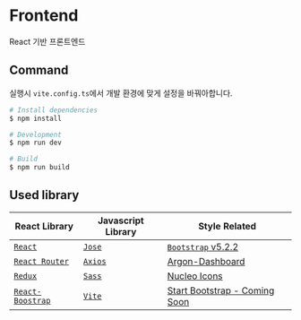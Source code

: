 # Frontend

React 기반 프론트엔드

## Command

실행시 `vite.config.ts`에서 개발 환경에 맞게 설정을 바꿔아합니다.

```bash
# Install dependencies
$ npm install

# Development
$ npm run dev

# Build
$ npm run build
```

## Used library

| React Library                                            | Javascript Library                                 | Style Related                                                                                 |
| -------------------------------------------------------- | -------------------------------------------------- | --------------------------------------------------------------------------------------------- |
| [`React`](https://react.dev)                             | [`Jose`](https://github.com/dvsekhvalnov/jose-jwt) | [`Bootstrap` v5.2.2](https://getbootstrap.com/docs/5.2/)                                      |
| [`React Router`](https://reactrouter.com/en/main)        | [`Axios`](https://axios-http.com/docs/intro)       | [Argon-Dashboard](https://github.com/creativetimofficial/argon-dashboard)                     |
| [ `Redux`](https://redux.js.org/)                        | [`Sass`](https://sass-lang.com/)                   | [Nucleo Icons](https://nucleoapp.com/)                                                        |
| [`React-Boostrap`](https://react-bootstrap.netlify.app/) | [`Vite`](https://vitejs.dev/)                      | [Start Bootstrap - Coming Soon](https://github.com/StartBootstrap/startbootstrap-coming-soon) |
